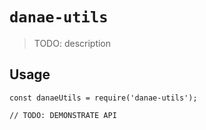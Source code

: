 # `danae-utils`

> TODO: description

## Usage

```
const danaeUtils = require('danae-utils');

// TODO: DEMONSTRATE API
```
